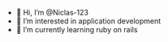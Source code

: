 - 👋 Hi, I’m @Niclas-123
- 👀 I’m interested in application development
- 🌱 I’m currently learning ruby on rails
